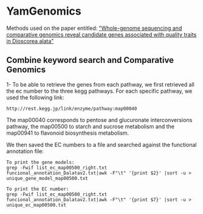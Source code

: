 # YamGenomics

Methods used on the paper entitled: ["Whole-genome sequencing and comparative genomics reveal candidate genes associated with quality traits in Dioscorea alata"](https://www.biorxiv.org/content/10.1101/2023.03.17.532727v2.abstract)


## Combine keyword search and Comparative Genomics

1- To be able to retrieve the genes from each pathway, we first retrieved all the ec number to the three kegg pathways. For each specific pathway, we used the following link: 
```
http://rest.kegg.jp/link/enzyme/pathway:map00040
```
The map00040 corresponds to pentose and glucuronate interconversions pathway, the map00500 to starch and sucrose metabolism and the map00941 to flavonoid biosynthesis metabolism. 

We then saved the EC numbers to a file and searched against the functional annotation file:
```
To print the gene models: 
grep -Fwif list_ec_map00500_right.txt funcional_annotation_Dalatav2.txt|awk -F"\t" '{print $2}' |sort -u > unique_gene_model_map00500.txt
```
```
To print the EC number: 
grep -Fwif list_ec_map00500_right.txt funcional_annotation_Dalatav2.txt|awk -F"\t" '{print $7}' |sort -u > unique_ec_map00500.txt
```

